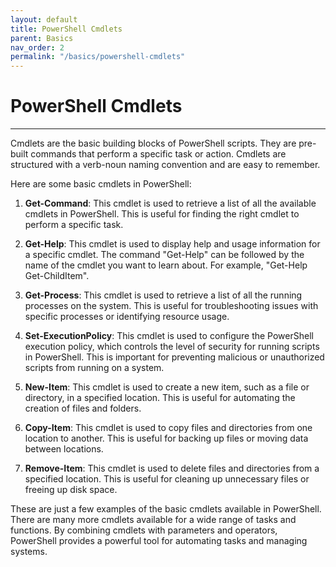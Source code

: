 ```yaml
---
layout: default
title: PowerShell Cmdlets
parent: Basics
nav_order: 2
permalink: "/basics/powershell-cmdlets"
---
```


# PowerShell Cmdlets

---

Cmdlets are the basic building blocks of PowerShell scripts. They are pre-built commands that perform a specific task or action. Cmdlets are structured with a verb-noun naming convention and are easy to remember.

Here are some basic cmdlets in PowerShell:

1. **Get-Command**: This cmdlet is used to retrieve a list of all the available cmdlets in PowerShell. This is useful for finding the right cmdlet to perform a specific task.

2. **Get-Help**: This cmdlet is used to display help and usage information for a specific cmdlet. The command "Get-Help" can be followed by the name of the cmdlet you want to learn about. For example, "Get-Help Get-ChildItem".

3. **Get-Process**: This cmdlet is used to retrieve a list of all the running processes on the system. This is useful for troubleshooting issues with specific processes or identifying resource usage.

4. **Set-ExecutionPolicy**: This cmdlet is used to configure the PowerShell execution policy, which controls the level of security for running scripts in PowerShell. This is important for preventing malicious or unauthorized scripts from running on a system.

5. **New-Item**: This cmdlet is used to create a new item, such as a file or directory, in a specified location. This is useful for automating the creation of files and folders.

6. **Copy-Item**: This cmdlet is used to copy files and directories from one location to another. This is useful for backing up files or moving data between locations.

7. **Remove-Item**: This cmdlet is used to delete files and directories from a specified location. This is useful for cleaning up unnecessary files or freeing up disk space.

These are just a few examples of the basic cmdlets available in PowerShell. There are many more cmdlets available for a wide range of tasks and functions. By combining cmdlets with parameters and operators, PowerShell provides a powerful tool for automating tasks and managing systems.